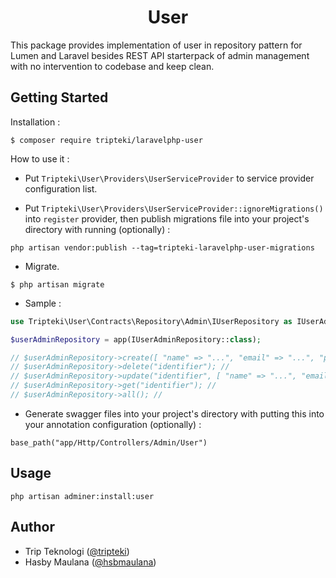 <h1 align="center">User</h1>

This package provides implementation of user in repository pattern for Lumen and Laravel besides REST API starterpack of admin management with no intervention to codebase and keep clean.

Getting Started
---

Installation :

```
$ composer require tripteki/laravelphp-user
```

How to use it :

- Put `Tripteki\User\Providers\UserServiceProvider` to service provider configuration list.

- Put `Tripteki\User\Providers\UserServiceProvider::ignoreMigrations()` into `register` provider, then publish migrations file into your project's directory with running (optionally) :

```
php artisan vendor:publish --tag=tripteki-laravelphp-user-migrations
```

- Migrate.

```
$ php artisan migrate
```

- Sample :

```php
use Tripteki\User\Contracts\Repository\Admin\IUserRepository as IUserAdminRepository;

$userAdminRepository = app(IUserAdminRepository::class);

// $userAdminRepository->create([ "name" => "...", "email" => "...", "password" => "...", ]); //
// $userAdminRepository->delete("identifier"); //
// $userAdminRepository->update("identifier", [ "name" => "...", "email" => "...", "password" => "...", ]); //
// $userAdminRepository->get("identifier"); //
// $userAdminRepository->all(); //
```

- Generate swagger files into your project's directory with putting this into your annotation configuration (optionally) :

```
base_path("app/Http/Controllers/Admin/User")
```

Usage
---

`php artisan adminer:install:user`

Author
---

- Trip Teknologi ([@tripteki](https://linkedin.com/company/tripteki))
- Hasby Maulana ([@hsbmaulana](https://linkedin.com/in/hsbmaulana))
